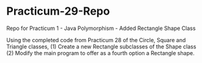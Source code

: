 # Practicum-29-Repo
Repo for Practicum 1 - Java Polymorphism - Added Rectangle Shape Class

Using the completed code from Practicum 28 of the Circle, Square and Triangle classes,
(1) Create a new Rectangle subclasses of the Shape class
(2) Modify the main program to offer as a fourth option a Rectangle shape.

